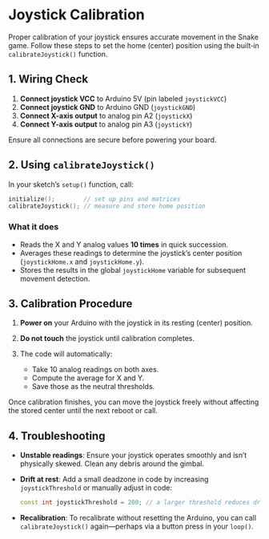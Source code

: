 # Joystick Calibration

Proper calibration of your joystick ensures accurate movement in the Snake game. Follow these steps to set the home (center) position using the built‑in `calibrateJoystick()` function.

## 1. Wiring Check

1. **Connect joystick VCC** to Arduino 5V (pin labeled `joystickVCC`)
2. **Connect joystick GND** to Arduino GND (`joystickGND`)
3. **Connect X-axis output** to analog pin A2 (`joystickX`)
4. **Connect Y-axis output** to analog pin A3 (`joystickY`)

Ensure all connections are secure before powering your board.

## 2. Using `calibrateJoystick()`

In your sketch’s `setup()` function, call:

```cpp
initialize();        // set up pins and matrices
calibrateJoystick(); // measure and store home position
```

### What it does

* Reads the X and Y analog values **10 times** in quick succession.
* Averages these readings to determine the joystick’s center position (`joystickHome.x` and `joystickHome.y`).
* Stores the results in the global `joystickHome` variable for subsequent movement detection.

## 3. Calibration Procedure

1. **Power on** your Arduino with the joystick in its resting (center) position.
2. **Do not touch** the joystick until calibration completes.
3. The code will automatically:

   * Take 10 analog readings on both axes.
   * Compute the average for X and Y.
   * Save those as the neutral thresholds.

Once calibration finishes, you can move the joystick freely without affecting the stored center until the next reboot or call.

## 4. Troubleshooting

* **Unstable readings**: Ensure your joystick operates smoothly and isn’t physically skewed. Clean any debris around the gimbal.

* **Drift at rest**: Add a small deadzone in code by increasing `joystickThreshold` or manually adjust in code:

  ```cpp
  const int joystickThreshold = 200; // a larger threshold reduces drift sensitivity
  ```

* **Recalibration**: To recalibrate without resetting the Arduino, you can call `calibrateJoystick()` again—perhaps via a button press in your `loop()`.

